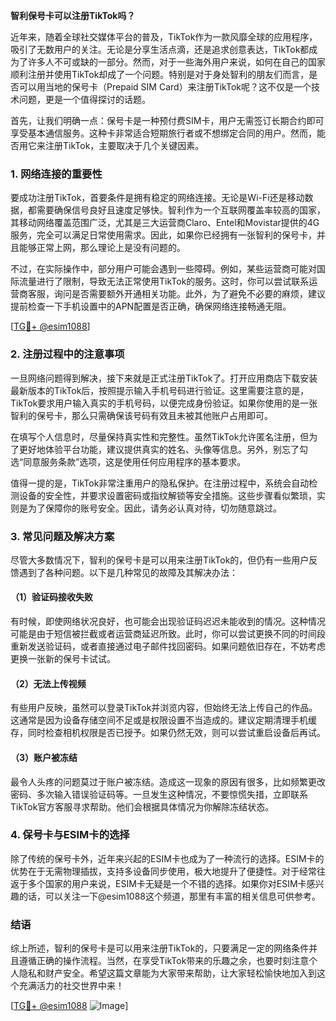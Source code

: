 **智利保号卡可以注册TikTok吗？**

近年来，随着全球社交媒体平台的普及，TikTok作为一款风靡全球的应用程序，吸引了无数用户的关注。无论是分享生活点滴，还是追求创意表达，TikTok都成为了许多人不可或缺的一部分。然而，对于一些海外用户来说，如何在自己的国家顺利注册并使用TikTok却成了一个问题。特别是对于身处智利的朋友们而言，是否可以用当地的保号卡（Prepaid SIM Card）来注册TikTok呢？这不仅是一个技术问题，更是一个值得探讨的话题。

首先，让我们明确一点：保号卡是一种预付费SIM卡，用户无需签订长期合约即可享受基本通信服务。这种卡非常适合短期旅行者或不想绑定合同的用户。然而，能否用它来注册TikTok，主要取决于几个关键因素。

### 1. 网络连接的重要性

要成功注册TikTok，首要条件是拥有稳定的网络连接。无论是Wi-Fi还是移动数据，都需要确保信号良好且速度足够快。智利作为一个互联网覆盖率较高的国家，其移动网络覆盖范围广泛，尤其是三大运营商Claro、Entel和Movistar提供的4G服务，完全可以满足日常使用需求。因此，如果你已经拥有一张智利的保号卡，并且能够正常上网，那么理论上是没有问题的。

不过，在实际操作中，部分用户可能会遇到一些障碍。例如，某些运营商可能对国际流量进行了限制，导致无法正常使用TikTok的服务。这时，你可以尝试联系运营商客服，询问是否需要额外开通相关功能。此外，为了避免不必要的麻烦，建议提前检查一下手机设置中的APN配置是否正确，确保网络连接畅通无阻。

[[TG💪+ @esim1088](https://t.me/s/esim1088)]

### 2. 注册过程中的注意事项

一旦网络问题得到解决，接下来就是正式注册TikTok了。打开应用商店下载安装最新版本的TikTok后，按照提示输入手机号码进行验证。这里需要注意的是，TikTok要求用户输入真实的手机号码，以便完成身份验证。如果你使用的是一张智利的保号卡，那么只需确保该号码有效且未被其他账户占用即可。

在填写个人信息时，尽量保持真实性和完整性。虽然TikTok允许匿名注册，但为了更好地体验平台功能，建议提供真实的姓名、头像等信息。另外，别忘了勾选“同意服务条款”选项，这是使用任何应用程序的基本要求。

值得一提的是，TikTok非常注重用户的隐私保护。在注册过程中，系统会自动检测设备的安全性，并要求设置密码或指纹解锁等安全措施。这些步骤看似繁琐，实则是为了保障你的账号安全。因此，请务必认真对待，切勿随意跳过。

### 3. 常见问题及解决方案

尽管大多数情况下，智利的保号卡是可以用来注册TikTok的，但仍有一些用户反馈遇到了各种问题。以下是几种常见的故障及其解决办法：

#### （1）验证码接收失败

有时候，即使网络状况良好，也可能会出现验证码迟迟未能收到的情况。这种情况可能是由于短信被拦截或者运营商延迟所致。此时，你可以尝试更换不同的时间段重新发送验证码，或者直接通过电子邮件找回密码。如果问题依旧存在，不妨考虑更换一张新的保号卡试试。

#### （2）无法上传视频

有些用户反映，虽然可以登录TikTok并浏览内容，但始终无法上传自己的作品。这通常是因为设备存储空间不足或是权限设置不当造成的。建议定期清理手机缓存，同时检查相机权限是否已授予。如果仍然无效，则可以尝试重启设备后再试。

#### （3）账户被冻结

最令人头疼的问题莫过于账户被冻结。造成这一现象的原因有很多，比如频繁更改密码、多次输入错误验证码等。一旦发生这种情况，不要惊慌失措，立即联系TikTok官方客服寻求帮助。他们会根据具体情况为你解除冻结状态。

### 4. 保号卡与ESIM卡的选择

除了传统的保号卡外，近年来兴起的ESIM卡也成为了一种流行的选择。ESIM卡的优势在于无需物理插拔，支持多设备同步使用，极大地提升了便捷性。对于经常往返于多个国家的用户来说，ESIM卡无疑是一个不错的选择。如果你对ESIM卡感兴趣的话，可以关注一下@esim1088这个频道，那里有丰富的相关信息可供参考。

### 结语

综上所述，智利的保号卡是可以用来注册TikTok的，只要满足一定的网络条件并且遵循正确的操作流程。当然，在享受TikTok带来的乐趣之余，也要时刻注意个人隐私和财产安全。希望这篇文章能为大家带来帮助，让大家轻松愉快地加入到这个充满活力的社交世界中来！

[[TG💪+ @esim1088](https://t.me/s/esim1088) ![Image](https://i.postimg.cc/4NQfJmqS/Snipaste-2025-05-13-00-14-12.png)]